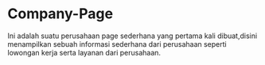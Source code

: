 # Company-Page
Ini adalah suatu perusahaan page sederhana yang pertama kali dibuat,disini menampilkan sebuah informasi sederhana dari perusahaan seperti lowongan kerja serta layanan dari perusahaan.
